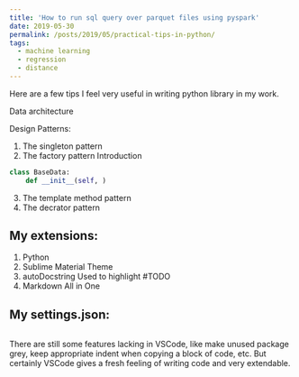 ```yaml
---
title: 'How to run sql query over parquet files using pyspark'
date: 2019-05-30
permalink: /posts/2019/05/practical-tips-in-python/
tags:
  - machine learning
  - regression
  - distance
---
```


Here are a few tips I feel very useful in writing python library in my work.

Data architecture

Design Patterns:
1. The singleton pattern
2. The factory pattern
   Introduction

```python
class BaseData:
    def __init__(self, )
```
3. The template method pattern
4. The decrator pattern
  



My extensions:
---------------

1. Python
2. Sublime Material Theme
3. autoDocstring
   Used to highlight #TODO
4. Markdown All in One

My settings.json:
---------------------
```python

```
    
There are still some features lacking in VSCode, like make unused package grey, keep appropriate indent when copying a block of code, etc. But certainly VSCode gives a fresh feeling of writing code and very extendable.
